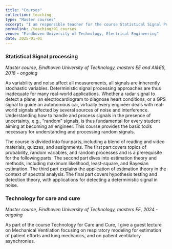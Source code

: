 ```yaml
---
title: "Courses"
collection: teaching
type: "Master courses"
excerpt: "I am responsible teacher for the course Statistical Signal Processing (5CTA0) and guest lecturer for the course Technology for Care and Cure (5LSN0).<br/><img src='/images/simona_teaching.jpg'  width='400px'>"
permalink: /teaching/01_courses
venue: "Eindhoven University of Technology, Electrical Engineering"
date: 2025-01-01
---
```




### Statistical Signal processing
*Master course, Eindhoven University of Technology, masters EE and AI&ES, 2018 - ongoing*

As variability and noise affect all measurements, all signals are inherently stochastic variables. Deterministic signal processing approaches are thus inadequate for many real-world applications.  Whether a radar signal to detect a plane, an electrocardiogram to diagnose heart conditions, or a GPS signal to guide an autonomous car, virtually every engineer deals with real-world signals affected by several sources of noise and interference. Understanding how to handle and process signals in the presence of uncertainty, e.g., “random” signals, is thus fundamental for every student aiming at becoming an engineer. This course provides the basic tools necessary for understanding and processing random signals. 

The course is divided into four parts, including a blend of reading and video materials, quizzes, and assignments. The first part covers topics of probability, random variables, and random processes and is a prerequisite for the following parts. The second part dives into estimation theory and methods, including maximum likelihood, least-square, and Bayesian estimation. The third part explains the application of estimation theory in the context of spectral analysis. The final part covers hypothesis testing and detection theory, with applications for detecting a deterministic signal in noise. 

### Technology for care and cure
*Master course, Eindhoven University of Technology, masters EE,  2024 - ongoing*

As part of the course Technology for Care and Cure, I give a guest lecture on Mechanical Ventilation focusing on respiratory modeling for estimation of patient efforts and lung mechanics, and on patient ventilatory asynchronies.